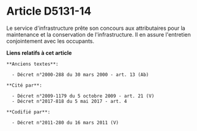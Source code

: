 # Article D5131-14

Le service d'infrastructure prête son concours aux attributaires pour la maintenance et la conservation de l'infrastructure.
Il en assure l'entretien conjointement avec les occupants.

**Liens relatifs à cet article**

	**Anciens textes**:

	  - Décret n°2000-288 du 30 mars 2000 - art. 13 (Ab)

	**Cité par**:

	  - Décret n°2009-1179 du 5 octobre 2009 - art. 21 (V)
	  - Décret n°2017-818 du 5 mai 2017 - art. 4

	**Codifié par**:

	  - Décret n°2011-280 du 16 mars 2011 (V)
